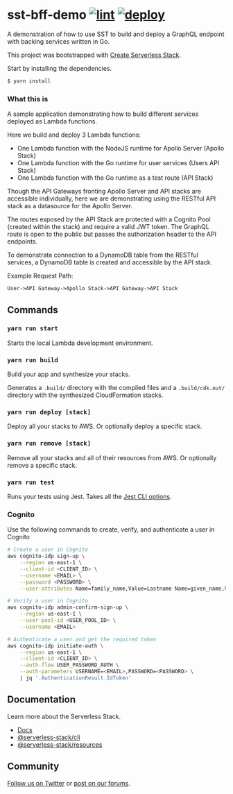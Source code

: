 # sst-bff-demo [![lint](https://github.com/cliffom/sst-bff-demo/actions/workflows/lint.yml/badge.svg?branch=main)](https://github.com/cliffom/sst-bff-demo/actions/workflows/lint.yml) [![deploy](https://github.com/cliffom/sst-bff-demo/actions/workflows/deploy.yml/badge.svg)](https://github.com/cliffom/sst-bff-demo/actions/workflows/deploy.yml)

A demonstration of how to use SST to build and deploy a GraphQL endpoint with backing services
written in Go.

This project was bootstrapped with
[Create Serverless Stack](https://docs.serverless-stack.com/packages/create-serverless-stack).

Start by installing the dependencies.

```bash
$ yarn install
```

### What this is

A sample application demonstrating how to build different services deployed as
Lambda functions.

Here we build and deploy 3 Lambda functions:
- One Lambda function with the NodeJS runtime for Apollo Server (Apollo Stack)
- One Lambda function with the Go runtime for user services (Users API Stack)
- One Lambda function with the Go runtime as a test route (API Stack)

Though the API Gateways fronting Apollo Server and API stacks are accessible
individually, here we are demonstrating using the RESTful API stack as a
datasource for the Apollo Server.

The routes exposed by the API Stack are protected with a Cognito Pool
(created within the stack) and require a valid JWT token. The GraphQL
route is open to the public but passes the authorization header to the
API endpoints.

To demonstrate connection to a DynamoDB table from the RESTful services, a
DynamoDB table is created and accessible by the API stack.

Example Request Path:

```
User->API Gateway->Apollo Stack->API Gateway->API Stack
```

## Commands

### `yarn run start`

Starts the local Lambda development environment.

### `yarn run build`

Build your app and synthesize your stacks.

Generates a `.build/` directory with the compiled files and a `.build/cdk.out/` directory with the
synthesized CloudFormation stacks.

### `yarn run deploy [stack]`

Deploy all your stacks to AWS. Or optionally deploy a specific stack.

### `yarn run remove [stack]`

Remove all your stacks and all of their resources from AWS. Or optionally remove a specific stack.

### `yarn run test`

Runs your tests using Jest. Takes all the [Jest CLI options](https://jestjs.io/docs/en/cli).

### Cognito

Use the following commands to create, verify, and authenticate a user in Cognito

```sh
# Create a user in Cognito
aws cognito-idp sign-up \
    --region us-east-1 \
    --client-id <CLIENT_ID> \
    --username <EMAIL> \
    --password <PASSWORD> \
    --user-attributes Name=family_name,Value=Lastname Name=given_name,Value=Firstname

# Verify a user in Cognito
aws cognito-idp admin-confirm-sign-up \
    --region us-east-1 \
    --user-pool-id <USER_POOL_ID> \
    --username <EMAIL>

# Authenticate a user and get the required token
aws cognito-idp initiate-auth \
    --region us-east-1 \
    --client-id <CLIENT_ID> \
    --auth-flow USER_PASSWORD_AUTH \
    --auth-parameters USERNAME=<EMAIL>,PASSWORD=<PASSWORD> \
    | jq '.AuthenticationResult.IdToken'
```

## Documentation

Learn more about the Serverless Stack.

- [Docs](https://docs.serverless-stack.com)
- [@serverless-stack/cli](https://docs.serverless-stack.com/packages/cli)
- [@serverless-stack/resources](https://docs.serverless-stack.com/packages/resources)

## Community

[Follow us on Twitter](https://twitter.com/ServerlessStack) or
[post on our forums](https://discourse.serverless-stack.com).
